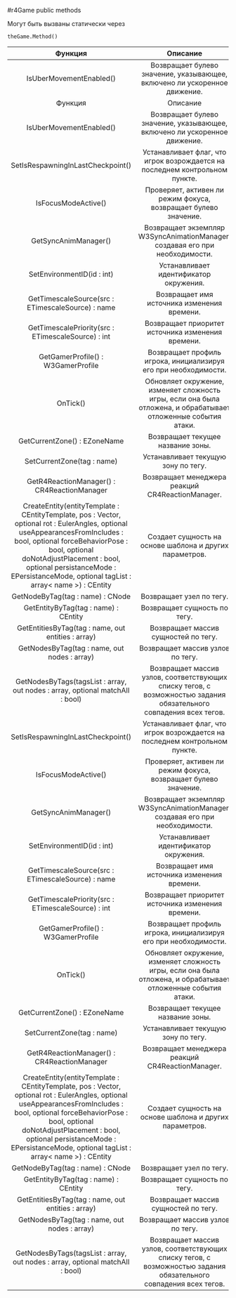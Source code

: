 #r4Game public methods

Могут быть вызваны статически через

```
theGame.Method()

```

|Функция|Описание|
| :-: | :-: |
|IsUberMovementEnabled()|Возвращает булево значение, указывающее, включено ли ускоренное движение.|
|Функция|Описание|
|IsUberMovementEnabled()|Возвращает булево значение, указывающее, включено ли ускоренное движение.|
|SetIsRespawningInLastCheckpoint()|Устанавливает флаг, что игрок возрождается на последнем контрольном пункте.|
|IsFocusModeActive()|Проверяет, активен ли режим фокуса, возвращает булево значение.|
|GetSyncAnimManager()|Возвращает экземпляр W3SyncAnimationManager, создавая его при необходимости.|
|SetEnvironmentID(id : int)|Устанавливает идентификатор окружения.|
|GetTimescaleSource(src : ETimescaleSource) : name|Возвращает имя источника изменения времени.|
|GetTimescalePriority(src : ETimescaleSource) : int|Возвращает приоритет источника изменения времени.|
|GetGamerProfile() : W3GamerProfile|Возвращает профиль игрока, инициализируя его при необходимости.|
|OnTick()|Обновляет окружение, изменяет сложность игры, если она была отложена, и обрабатывает отложенные события атаки.|
|GetCurrentZone() : EZoneName|Возвращает текущее название зоны.|
|SetCurrentZone(tag : name)|Устанавливает текущую зону по тегу.|
|GetR4ReactionManager() : CR4ReactionManager|Возвращает менеджера реакций CR4ReactionManager.|
|CreateEntity(entityTemplate : CEntityTemplate, pos : Vector, optional rot : EulerAngles, optional useAppearancesFromIncludes : bool, optional forceBehaviorPose : bool, optional doNotAdjustPlacement : bool, optional persistanceMode : EPersistanceMode, optional tagList : array< name >) : CEntity|Создает сущность на основе шаблона и других параметров.|
|GetNodeByTag(tag : name) : CNode|Возвращает узел по тегу.|
|GetEntityByTag(tag : name) : CEntity|Возвращает сущность по тегу.|
|GetEntitiesByTag(tag : name, out entities : array<CEntity>)|Возвращает массив сущностей по тегу.|
|GetNodesByTag(tag : name, out nodes : array<CNode>)|Возвращает массив узлов по тегу.|
|GetNodesByTags(tagsList : array<name>, out nodes : array<CNode>, optional matchAll : bool)|Возвращает массив узлов, соответствующих списку тегов, с возможностью задания обязательного совпадения всех тегов.|
|SetIsRespawningInLastCheckpoint()|Устанавливает флаг, что игрок возрождается на последнем контрольном пункте.|
|IsFocusModeActive()|Проверяет, активен ли режим фокуса, возвращает булево значение.|
|GetSyncAnimManager()|Возвращает экземпляр W3SyncAnimationManager, создавая его при необходимости.|
|SetEnvironmentID(id : int)|Устанавливает идентификатор окружения.|
|GetTimescaleSource(src : ETimescaleSource) : name|Возвращает имя источника изменения времени.|
|GetTimescalePriority(src : ETimescaleSource) : int|Возвращает приоритет источника изменения времени.|
|GetGamerProfile() : W3GamerProfile|Возвращает профиль игрока, инициализируя его при необходимости.|
|OnTick()|Обновляет окружение, изменяет сложность игры, если она была отложена, и обрабатывает отложенные события атаки.|
|GetCurrentZone() : EZoneName|Возвращает текущее название зоны.|
|SetCurrentZone(tag : name)|Устанавливает текущую зону по тегу.|
|GetR4ReactionManager() : CR4ReactionManager|Возвращает менеджера реакций CR4ReactionManager.|
|CreateEntity(entityTemplate : CEntityTemplate, pos : Vector, optional rot : EulerAngles, optional useAppearancesFromIncludes : bool, optional forceBehaviorPose : bool, optional doNotAdjustPlacement : bool, optional persistanceMode : EPersistanceMode, optional tagList : array< name >) : CEntity|Создает сущность на основе шаблона и других параметров.|
|GetNodeByTag(tag : name) : CNode|Возвращает узел по тегу.|
|GetEntityByTag(tag : name) : CEntity|Возвращает сущность по тегу.|
|GetEntitiesByTag(tag : name, out entities : array<CEntity>)|Возвращает массив сущностей по тегу.|
|GetNodesByTag(tag : name, out nodes : array<CNode>)|Возвращает массив узлов по тегу.|
|GetNodesByTags(tagsList : array<name>, out nodes : array<CNode>, optional matchAll : bool)|Возвращает массив узлов, соответствующих списку тегов, с возможностью задания обязательного совпадения всех тегов.|

